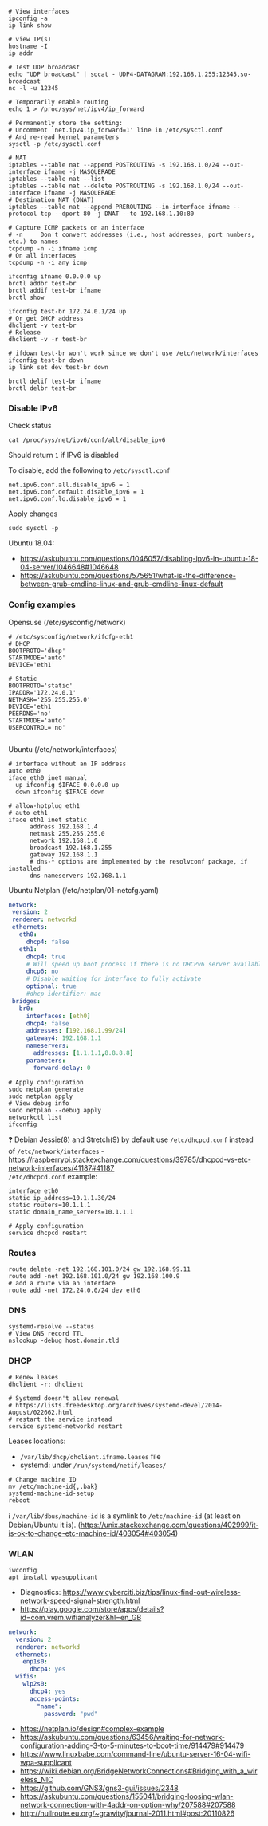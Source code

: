 ```shell
# View interfaces
ipconfig -a
ip link show

# view IP(s)
hostname -I
ip addr

# Test UDP broadcast
echo "UDP broadcast" | socat - UDP4-DATAGRAM:192.168.1.255:12345,so-broadcast
nc -l -u 12345

# Temporarily enable routing
echo 1 > /proc/sys/net/ipv4/ip_forward

# Permanently store the setting:
# Uncomment 'net.ipv4.ip_forward=1' line in /etc/sysctl.conf
# And re-read kernel parameters
sysctl -p /etc/sysctl.conf

# NAT
iptables --table nat --append POSTROUTING -s 192.168.1.0/24 --out-interface ifname -j MASQUERADE
iptables --table nat --list
iptables --table nat --delete POSTROUTING -s 192.168.1.0/24 --out-interface ifname -j MASQUERADE
# Destination NAT (DNAT)
iptables --table nat --append PREROUTING --in-interface ifname --protocol tcp --dport 80 -j DNAT --to 192.168.1.10:80

# Capture ICMP packets on an interface
# -n     Don't convert addresses (i.e., host addresses, port numbers, etc.) to names
tcpdump -n -i ifname icmp
# On all interfaces
tcpdump -n -i any icmp
```

```shell
ifconfig ifname 0.0.0.0 up
brctl addbr test-br
brctl addif test-br ifname
brctl show

ifconfig test-br 172.24.0.1/24 up
# Or get DHCP address
dhclient -v test-br
# Release
dhclient -v -r test-br

# ifdown test-br won't work since we don't use /etc/network/interfaces
ifconfig test-br down
ip link set dev test-br down

brctl delif test-br ifname
brctl delbr test-br
```

### Disable IPv6
Check status
```
cat /proc/sys/net/ipv6/conf/all/disable_ipv6
```
Should return `1` if IPv6 is disabled

To disable, add the following to `/etc/sysctl.conf`
```
net.ipv6.conf.all.disable_ipv6 = 1
net.ipv6.conf.default.disable_ipv6 = 1
net.ipv6.conf.lo.disable_ipv6 = 1
```
Apply changes
```
sudo sysctl -p
```

Ubuntu 18.04:
* https://askubuntu.com/questions/1046057/disabling-ipv6-in-ubuntu-18-04-server/1046648#1046648
* https://askubuntu.com/questions/575651/what-is-the-difference-between-grub-cmdline-linux-and-grub-cmdline-linux-default

### Config examples
Opensuse (/etc/sysconfig/network)
```
# /etc/sysconfig/network/ifcfg-eth1
# DHCP
BOOTPROTO='dhcp'
STARTMODE='auto'
DEVICE='eth1'

# Static
BOOTPROTO='static'
IPADDR='172.24.0.1'
NETMASK='255.255.255.0'
DEVICE='eth1'
PEERDNS='no'
STARTMODE='auto'
USERCONTROL='no'


```

Ubuntu (/etc/network/interfaces)
```
# interface without an IP address
auto eth0
iface eth0 inet manual
  up ifconfig $IFACE 0.0.0.0 up
  down ifconfig $IFACE down
  
# allow-hotplug eth1
# auto eth1
iface eth1 inet static
	  address 192.168.1.4
	  netmask 255.255.255.0
	  network 192.168.1.0
	  broadcast 192.168.1.255
	  gateway 192.168.1.1
	  # dns-* options are implemented by the resolvconf package, if installed
	  dns-nameservers 192.168.1.1
```
Ubuntu Netplan (/etc/netplan/01-netcfg.yaml)
```yaml
network:
 version: 2
 renderer: networkd
 ethernets:
   eth0:
     dhcp4: false
   eth1:
     dhcp4: true
     # Will speed up boot process if there is no DHCPv6 server available
     dhcp6: no
     # Disable waiting for interface to fully activate
     optional: true
     #dhcp-identifier: mac
 bridges:
   br0:
     interfaces: [eth0]
     dhcp4: false
     addresses: [192.168.1.99/24]
     gateway4: 192.168.1.1
     nameservers:
       addresses: [1.1.1.1,8.8.8.8]
     parameters:
       forward-delay: 0
```
```shell
# Apply configuration
sudo netplan generate
sudo netplan apply
# View debug info
sudo netplan --debug apply
networkctl list
ifconfig
```

:question: Debian Jessie(8) and Stretch(9) by default use `/etc/dhcpcd.conf` instead of `/etc/network/interfaces` - https://raspberrypi.stackexchange.com/questions/39785/dhcpcd-vs-etc-network-interfaces/41187#41187<br>
`/etc/dhcpcd.conf` example:
```
interface eth0
static ip_address=10.1.1.30/24
static routers=10.1.1.1
static domain_name_servers=10.1.1.1
```
```shell
# Apply configuration
service dhcpcd restart
```


### Routes
```shell
route delete -net 192.168.101.0/24 gw 192.168.99.11
route add -net 192.168.101.0/24 gw 192.168.100.9
# add a route via an interface
route add -net 172.24.0.0/24 dev eth0
```
### DNS
```shell
systemd-resolve --status
# View DNS record TTL
nslookup -debug host.domain.tld
```

### DHCP
```shell
# Renew leases
dhclient -r; dhclient

# Systemd doesn't allow renewal
# https://lists.freedesktop.org/archives/systemd-devel/2014-August/022662.html
# restart the service instead
service systemd-networkd restart
```
Leases locations:
* `/var/lib/dhcp/dhclient.ifname.leases` file
* systemd: under `/run/systemd/netif/leases/`
```shell
# Change machine ID
mv /etc/machine-id{,.bak}
systemd-machine-id-setup
reboot
```
:information_source: `/var/lib/dbus/machine-id` is a symlink to `/etc/machine-id` (at least on Debian/Ubuntu it is). (https://unix.stackexchange.com/questions/402999/it-is-ok-to-change-etc-machine-id/403054#403054)

### WLAN
```
iwconfig
apt install wpasupplicant
```

* Diagnostics: https://www.cyberciti.biz/tips/linux-find-out-wireless-network-speed-signal-strength.html
* https://play.google.com/store/apps/details?id=com.vrem.wifianalyzer&hl=en_GB

```yaml
network:
  version: 2
  renderer: networkd
  ethernets:
    enp1s0:
      dhcp4: yes
  wifis:
    wlp2s0:
      dhcp4: yes
      access-points:
        "name":
          password: "pwd"
```

* https://netplan.io/design#complex-example
* https://askubuntu.com/questions/63456/waiting-for-network-configuration-adding-3-to-5-minutes-to-boot-time/914479#914479
* https://www.linuxbabe.com/command-line/ubuntu-server-16-04-wifi-wpa-supplicant
* https://wiki.debian.org/BridgeNetworkConnections#Bridging_with_a_wireless_NIC
* https://github.com/GNS3/gns3-gui/issues/2348
* https://askubuntu.com/questions/155041/bridging-loosing-wlan-network-connection-with-4addr-on-option-why/207588#207588
* http://nullroute.eu.org/~grawity/journal-2011.html#post:20110826

